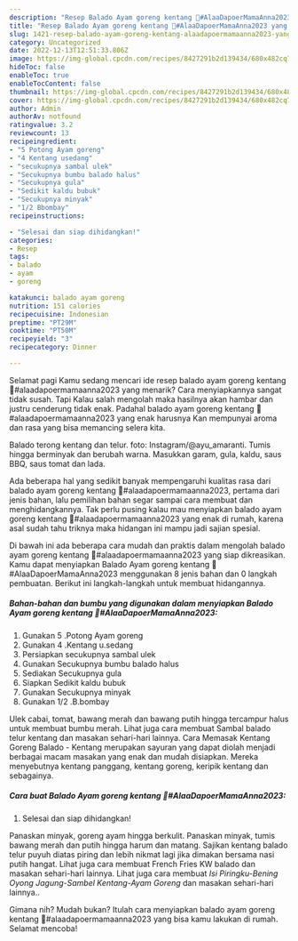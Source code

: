 ```yaml
---
description: "Resep Balado Ayam goreng kentang 🥔#AlaaDapoerMamaAnna2023 yang Sempurna"
title: "Resep Balado Ayam goreng kentang 🥔#AlaaDapoerMamaAnna2023 yang Sempurna"
slug: 1421-resep-balado-ayam-goreng-kentang-alaadapoermamaanna2023-yang-sempurna
category: Uncategorized
date: 2022-12-13T12:51:33.806Z
image: https://img-global.cpcdn.com/recipes/8427291b2d139434/680x482cq70/balado-ayam-goreng-kentang-alaadapoermamaanna2023-foto-resep-utama.jpg
hideToc: false
enableToc: true
enableTocContent: false
thumbnail: https://img-global.cpcdn.com/recipes/8427291b2d139434/680x482cq70/balado-ayam-goreng-kentang-alaadapoermamaanna2023-foto-resep-utama.jpg
cover: https://img-global.cpcdn.com/recipes/8427291b2d139434/680x482cq70/balado-ayam-goreng-kentang-alaadapoermamaanna2023-foto-resep-utama.jpg
author: Admin
authorAv: notfound
ratingvalue: 3.2
reviewcount: 13
recipeingredient:
- "5 Potong Ayam goreng"
- "4 Kentang usedang"
- "secukupnya sambal ulek"
- "Secukupnya bumbu balado halus"
- "Secukupnya gula"
- "Sedikit kaldu bubuk"
- "Secukupnya minyak"
- "1/2 Bbombay"
recipeinstructions:

- "Selesai dan siap dihidangkan!"
categories:
- Resep
tags:
- balado
- ayam
- goreng

katakunci: balado ayam goreng 
nutrition: 151 calories
recipecuisine: Indonesian
preptime: "PT29M"
cooktime: "PT50M"
recipeyield: "3"
recipecategory: Dinner

---
```



Selamat pagi Kamu sedang mencari ide resep balado ayam goreng kentang 🥔#alaadapoermamaanna2023 yang menarik? Cara menyiapkannya sangat tidak susah. Tapi Kalau salah mengolah maka hasilnya akan hambar dan justru cenderung tidak enak. Padahal balado ayam goreng kentang 🥔#alaadapoermamaanna2023 yang enak harusnya Kan mempunyai aroma dan rasa yang bisa memancing selera kita.


Balado terong kentang dan telur. foto: Instagram/@ayu_amaranti. Tumis hingga berminyak dan berubah warna. Masukkan garam, gula, kaldu, saus BBQ, saus tomat dan lada.

Ada beberapa hal yang sedikit banyak mempengaruhi kualitas rasa dari balado ayam goreng kentang 🥔#alaadapoermamaanna2023, pertama dari jenis bahan, lalu pemilihan bahan segar sampai cara membuat dan menghidangkannya. Tak perlu pusing kalau mau menyiapkan balado ayam goreng kentang 🥔#alaadapoermamaanna2023 yang enak di rumah, karena asal sudah tahu triknya maka hidangan ini mampu jadi sajian spesial.


Di bawah ini ada beberapa cara mudah dan praktis dalam mengolah balado ayam goreng kentang 🥔#alaadapoermamaanna2023 yang siap dikreasikan. Kamu dapat menyiapkan Balado Ayam goreng kentang 🥔#AlaaDapoerMamaAnna2023 menggunakan 8 jenis bahan dan 0 langkah pembuatan. Berikut ini langkah-langkah untuk membuat hidangannya.

<!--inarticleads1-->

##### Bahan-bahan dan bumbu yang digunakan dalam menyiapkan Balado Ayam goreng kentang 🥔#AlaaDapoerMamaAnna2023:

1. Gunakan 5 .Potong Ayam goreng
1. Gunakan 4 .Kentang u.sedang
1. Persiapkan secukupnya sambal ulek
1. Gunakan Secukupnya bumbu balado halus
1. Sediakan Secukupnya gula
1. Siapkan Sedikit kaldu bubuk
1. Gunakan Secukupnya minyak
1. Gunakan 1/2 .B.bombay


Ulek cabai, tomat, bawang merah dan bawang putih hingga tercampur halus untuk membuat bumbu merah. Lihat juga cara membuat Sambal balado telur kentang dan masakan sehari-hari lainnya. Cara Memasak Kentang Goreng Balado - Kentang merupakan sayuran yang dapat diolah menjadi berbagai macam masakan yang enak dan mudah disiapkan. Mereka menyebutnya kentang panggang, kentang goreng, keripik kentang dan sebagainya. 

<!--inarticleads2-->

##### Cara buat Balado Ayam goreng kentang 🥔#AlaaDapoerMamaAnna2023:


1. Selesai dan siap dihidangkan!

Panaskan minyak, goreng ayam hingga berkulit. Panaskan minyak, tumis bawang merah dan putih hingga harum dan matang. Sajikan kentang balado telur puyuh diatas piring dan lebih nikmat lagi jika dimakan bersama nasi putih hangat. Lihat juga cara membuat French Fries KW balado dan masakan sehari-hari lainnya. Lihat juga cara membuat *Isi Piringku-Bening Oyong Jagung-Sambel Kentang-Ayam Goreng* dan masakan sehari-hari lainnya.. 

Gimana nih? Mudah bukan? Itulah cara menyiapkan balado ayam goreng kentang 🥔#alaadapoermamaanna2023 yang bisa kamu lakukan di rumah. Selamat mencoba!
